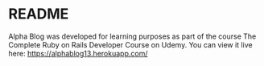 # README

Alpha Blog was developed for learning purposes as part of the course The Complete Ruby on Rails Developer Course on Udemy. You can view it live here: https://alphablog13.herokuapp.com/
